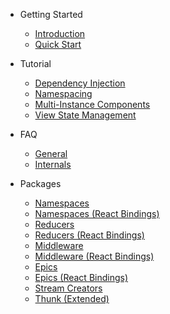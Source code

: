 - Getting Started

  - [Introduction](/)
  - [Quick Start](/getting-started/quick-start)

- Tutorial

  - [Dependency Injection](/tutorial/01-dependency-injection)
  - [Namespacing](/tutorial/02-namespacing)
  - [Multi-Instance Components](/tutorial/03-multi-instance-components)
  - [View State Management](/tutorial/04-view-state-management)

- FAQ

  - [General](/faq/general 'FAQ: General - Redux Syringe')
  - [Internals](/faq/internals 'FAQ: Internals - Redux Syringe')

- Packages

  - [Namespaces](/packages/namespaces)
  - [Namespaces (React Bindings)](/packages/namespaces-react)
  - [Reducers](/packages/reducers)
  - [Reducers (React Bindings)](/packages/reducers-react)
  - [Middleware](/packages/middleware)
  - [Middleware (React Bindings)](/packages/middleware-react)
  - [Epics](/packages/epics)
  - [Epics (React Bindings)](/packages/epics-react)
  - [Stream Creators](/packages/stream-creators)
  - [Thunk (Extended)](/packages/thunk)
